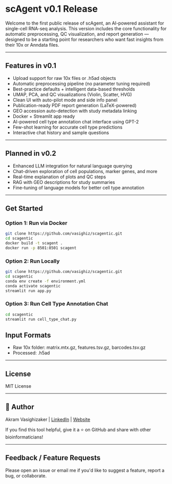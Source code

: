 #  scAgent v0.1 Release

Welcome to the first public release of scAgent, an AI-powered assistant for single-cell RNA-seq analysis. This version includes the core functionality for automatic preprocessing, QC visualization, and report generation — designed to be a starting point for researchers who want fast insights from their 10x or Anndata files.

________________________________________

##  Features in v0.1
- Upload support for raw 10x files or .h5ad objects
- Automatic preprocessing pipeline (no parameter tuning required)
- Best-practice defaults + intelligent data-based thresholds
- UMAP, PCA, and QC visualizations (Violin, Scatter, HVG)
- Clean UI with auto-pilot mode and side info panel
- Publication-ready PDF report generation (LaTeX-powered)
- GEO accession auto-detection with study metadata linking
- Docker + Streamlit app ready
- AI-powered cell type annotation chat interface using GPT-2
- Few-shot learning for accurate cell type predictions
- Interactive chat history and sample questions

________________________________________

##  Planned in v0.2
- Enhanced LLM integration for natural language querying
- Chat-driven exploration of cell populations, marker genes, and more
- Real-time explanation of plots and QC steps
- RAG with GEO descriptions for study summaries
- Fine-tuning of language models for better cell type annotation

________________________________________

##  Get Started

### Option 1: Run via Docker
```bash
git clone https://github.com/vasighiz/scagentic.git
cd scagentic
docker build -t scagent .
docker run -p 8501:8501 scagent
```

### Option 2: Run Locally
```bash
git clone https://github.com/vasighiz/scagentic.git
cd scagentic
conda env create -f environment.yml
conda activate scagentic
streamlit run app.py
```

### Option 3: Run Cell Type Annotation Chat
```bash
cd scagentic
streamlit run cell_type_chat.py
```

##  Input Formats
- Raw 10x folder: matrix.mtx.gz, features.tsv.gz, barcodes.tsv.gz
- Processed: .h5ad

________________________________________

##  License
MIT License

________________________________________

## 👩 Author
Akram Vasighizaker | [LinkedIn](https://www.linkedin.com/in/akram-vasighizaker/) | [Website](https://vasighiz.github.io/)

If you find this tool helpful, give it a ⭐ on GitHub and share with other bioinformaticians!

________________________________________

##  Feedback / Feature Requests
Please open an issue or email me if you'd like to suggest a feature, report a bug, or collaborate. 
